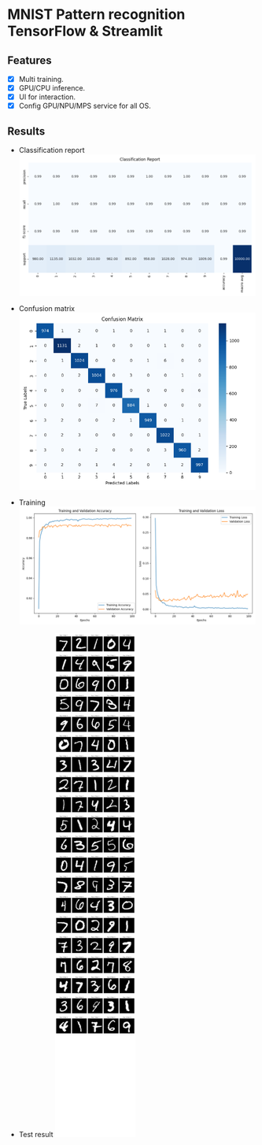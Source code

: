 # **MNIST Pattern recognition TensorFlow & Streamlit**

## **Features**
- [x] Multi training.
- [x] GPU/CPU inference.
- [x] UI for interaction.
- [x] Config GPU/NPU/MPS service for all OS.

## **Results**
- Classification report
![Ảnh ví dụ](./classification_report_image.png)

- Confusion matrix
![Ảnh ví dụ](./confusion_matrix.png)

- Training
![Ảnh ví dụ](./training_history.png)

- Test result
![Ảnh ví dụ](./test_result.png)
